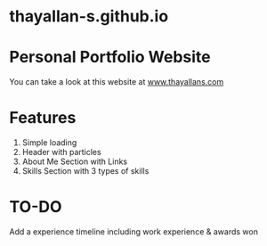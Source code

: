 # thayallan-s.github.io
# Personal Portfolio Website
You can take a look at this website at www.thayallans.com

# Features
1. Simple loading
2. Header with particles
3. About Me Section with Links
4. Skills Section with 3 types of skills


# TO-DO 
Add a experience timeline including work experience & awards won
